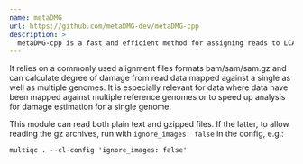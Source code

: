 ```yaml
---
name: metaDMG
url: https://github.com/metaDMG-dev/metaDMG-cpp
description: >
  metaDMG-cpp is a fast and efficient method for assigning reads to LCA and to estimate damage rates in ancient DNA data.
---
```


It relies on a commonly used alignment files formats bam/sam/sam.gz and can calculate
degree of damage from read data mapped against a single as well as multiple genomes.
It is especially relevant for data where data have been mapped against multiple
reference genomes or to speed up analysis for damage estimation for a single genome.

This module can read both plain text and gzipped files. If the latter, to allow reading
the gz archives, run with `ignore_images: false` in the config, e.g.:
```
multiqc . --cl-config 'ignore_images: false'
```

